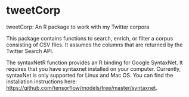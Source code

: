 # tweetCorp
tweetCorp: An R package to work with my Twitter corpora

This package contains functions to search, enrich, or filter a corpus consisting of CSV files. It assumes the columns that are returned by the Twitter Search API.

The syntaxNetR function provides an R binding for Google SyntaxNet. It requires that you have syntaxnet installed on your computer. Currently, syntaxNet is only supported for Linux and Mac OS. You can find the installation instructions here: https://github.com/tensorflow/models/tree/master/syntaxnet. 
